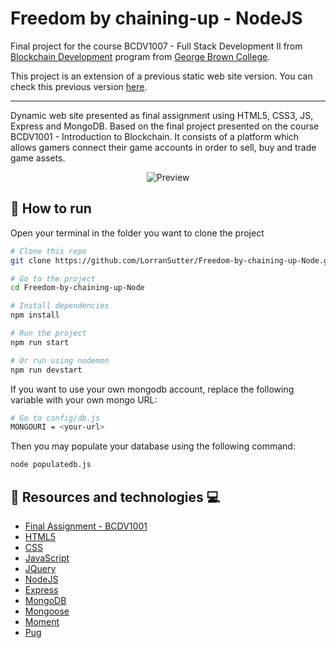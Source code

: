 # Freedom by chaining-up - NodeJS

Final project for the course BCDV1007 - Full Stack Development II from [Blockchain Development](https://www.georgebrown.ca/programs/blockchain-development-program-t175/) program from [George Brown College](https://www.georgebrown.ca).

This project is an extension of a previous static web site version. You can check this previous version [here](https://github.com/LorranSutter/Freedom-by-chaining-up).

---

Dynamic web site presented as final assignment using HTML5, CSS3, JS, Express and MongoDB. Based on the final project presented on the course BCDV1001 - Introduction to Blockchain. It consists of a platform which allows gamers connect their game accounts in order to sell, buy and trade game assets.

<div align="center">

![Preview](https://res.cloudinary.com/lorransutter/image/upload/v1589314584/Freedom_by_chaining_up_Node.gif)

</div>

## :runner: How to run

Open your terminal in the folder you want to clone the project

```sh
# Clone this repo
git clone https://github.com/LorranSutter/Freedom-by-chaining-up-Node.git

# Go to the project
cd Freedom-by-chaining-up-Node

# Install dependencies
npm install

# Run the project
npm run start

# Or run using nodemon
npm run devstart
```

If you want to use your own mongodb account, replace the following variable with your own mongo URL:

```sh
# Go to config/db.js
MONGOURI = <your-url>
```

Then you may populate your database using the following command:

```sh
node populatedb.js
```

## :book: Resources and technologies :computer:
- [Final Assignment - BCDV1001](https://drive.google.com/file/d/1CQZWTo7N4vliZXRFV4m0hd2VNEdJs6BG/view?usp=sharing)
- [HTML5](https://www.w3schools.com/html/html5_intro.asp)
- [CSS](https://www.w3schools.com/css/)
- [JavaScript](https://www.w3schools.com/js/)
- [JQuery](https://jquery.com/)
- [NodeJS](https://nodejs.org/en/)
- [Express](http://expressjs.com/)
- [MongoDB](https://www.mongodb.com/)
- [Mongoose](https://mongoosejs.com/)
- [Moment](https://momentjs.com/)
- [Pug](https://pugjs.org/)
